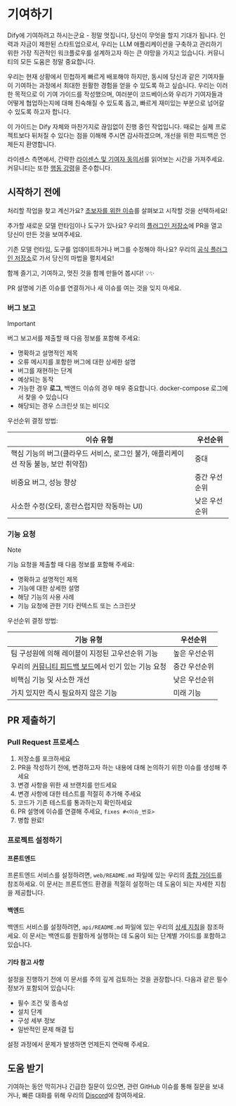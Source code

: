 # 기여하기

Dify에 기여하려고 하시는군요 - 정말 멋집니다, 당신이 무엇을 할지 기대가 됩니다. 인력과 자금이 제한된 스타트업으로서, 우리는 LLM 애플리케이션을 구축하고 관리하기 위한 가장 직관적인 워크플로우를 설계하고자 하는 큰 야망을 가지고 있습니다. 커뮤니티의 모든 도움은 정말 중요합니다.

우리는 현재 상황에서 민첩하게 빠르게 배포해야 하지만, 동시에 당신과 같은 기여자들이 기여하는 과정에서 최대한 원활한 경험을 얻을 수 있도록 하고 싶습니다. 우리는 이러한 목적으로 이 기여 가이드를 작성했으며, 여러분이 코드베이스와 우리가 기여자들과 어떻게 협업하는지에 대해 친숙해질 수 있도록 돕고, 빠르게 재미있는 부분으로 넘어갈 수 있도록 하고자 합니다.

이 가이드는 Dify 자체와 마찬가지로 끊임없이 진행 중인 작업입니다. 때로는 실제 프로젝트보다 뒤처질 수 있다는 점을 이해해 주시면 감사하겠으며, 개선을 위한 피드백은 언제든지 환영합니다.

라이센스 측면에서, 간략한 [라이센스 및 기여자 동의서](./LICENSE)를 읽어보는 시간을 가져주세요. 커뮤니티는 또한 [행동 강령](https://github.com/langgenius/.github/blob/main/CODE_OF_CONDUCT.md)을 준수합니다.

## 시작하기 전에

처리할 작업을 찾고 계신가요? [초보자를 위한 이슈](https://github.com/langgenius/dify/issues?q=is%3Aissue%20state%3Aopen%20label%3A%22good%20first%20issue%22)를 살펴보고 시작할 것을 선택하세요!

추가할 새로운 모델 런타임이나 도구가 있나요? 우리의 [플러그인 저장소](https://github.com/langgenius/dify-plugins)에 PR을 열고 당신이 만든 것을 보여주세요.

기존 모델 런타임, 도구를 업데이트하거나 버그를 수정해야 하나요? 우리의 [공식 플러그인 저장소](https://github.com/langgenius/dify-official-plugins)로 가서 당신의 마법을 펼치세요!

함께 즐기고, 기여하고, 멋진 것을 함께 만들어 봅시다! 💡✨

PR 설명에 기존 이슈를 연결하거나 새 이슈를 여는 것을 잊지 마세요.

### 버그 보고

> [!IMPORTANT]
> 버그 보고서를 제출할 때 다음 정보를 포함해 주세요:

- 명확하고 설명적인 제목
- 오류 메시지를 포함한 버그에 대한 상세한 설명
- 버그를 재현하는 단계
- 예상되는 동작
- 가능한 경우 **로그**, 백엔드 이슈의 경우 매우 중요합니다. docker-compose 로그에서 찾을 수 있습니다
- 해당되는 경우 스크린샷 또는 비디오

우선순위 결정 방법:

  | 이슈 유형                                                     | 우선순위        |
  | ------------------------------------------------------------ | --------------- |
  | 핵심 기능의 버그(클라우드 서비스, 로그인 불가, 애플리케이션 작동 불능, 보안 취약점) | 중대            |
  | 비중요 버그, 성능 향상                                        | 중간 우선순위   |
  | 사소한 수정(오타, 혼란스럽지만 작동하는 UI)                    | 낮은 우선순위   |

### 기능 요청

> [!NOTE]
> 기능 요청을 제출할 때 다음 정보를 포함해 주세요:

- 명확하고 설명적인 제목
- 기능에 대한 상세한 설명
- 해당 기능의 사용 사례
- 기능 요청에 관한 기타 컨텍스트 또는 스크린샷

우선순위 결정 방법:

  | 기능 유형                                                     | 우선순위        |
  | ------------------------------------------------------------ | --------------- |
  | 팀 구성원에 의해 레이블이 지정된 고우선순위 기능               | 높은 우선순위   |
  | 우리의 [커뮤니티 피드백 보드](https://github.com/langgenius/dify/discussions/categories/feedbacks)에서 인기 있는 기능 요청 | 중간 우선순위   |
  | 비핵심 기능 및 사소한 개선                                     | 낮은 우선순위   |
  | 가치 있지만 즉시 필요하지 않은 기능                            | 미래 기능       |
## PR 제출하기

### Pull Request 프로세스

1. 저장소를 포크하세요
2. PR을 작성하기 전에, 변경하고자 하는 내용에 대해 논의하기 위한 이슈를 생성해 주세요
3. 변경 사항을 위한 새 브랜치를 만드세요
4. 변경 사항에 대한 테스트를 적절히 추가해 주세요
5. 코드가 기존 테스트를 통과하는지 확인하세요
6. PR 설명에 이슈를 연결해 주세요, `fixes #<이슈_번호>`
7. 병합 완료!
### 프로젝트 설정하기

#### 프론트엔드

프론트엔드 서비스를 설정하려면, `web/README.md` 파일에 있는 우리의 [종합 가이드](https://github.com/langgenius/dify/blob/main/web/README.md)를 참조하세요. 이 문서는 프론트엔드 환경을 적절히 설정하는 데 도움이 되는 자세한 지침을 제공합니다.

#### 백엔드

백엔드 서비스를 설정하려면, `api/README.md` 파일에 있는 우리의 [상세 지침](https://github.com/langgenius/dify/blob/main/api/README.md)을 참조하세요. 이 문서는 백엔드를 원활하게 실행하는 데 도움이 되는 단계별 가이드를 포함하고 있습니다.

#### 기타 참고 사항

설정을 진행하기 전에 이 문서를 주의 깊게 검토하는 것을 권장합니다. 다음과 같은 필수 정보가 포함되어 있습니다:
- 필수 조건 및 종속성
- 설치 단계
- 구성 세부 정보
- 일반적인 문제 해결 팁

설정 과정에서 문제가 발생하면 언제든지 연락해 주세요.
## 도움 받기

기여하는 동안 막히거나 긴급한 질문이 있으면, 관련 GitHub 이슈를 통해 질문을 보내거나, 빠른 대화를 위해 우리의 [Discord](https://discord.gg/8Tpq4AcN9c)에 참여하세요. 